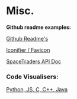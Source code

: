 
# Misc.

**Github readme examples:**

[Github Readme's](https://github.com/abhisheknaiidu/awesome-github-profile-readme#retro-)


[Iconifier / Favicon](https://iconifier.net/index.php?iconified=20230505213141_owenwow.png)


[SpaceTraders API Doc](https://docs.spacetraders.io/)


### Code Visualisers:

[Python, JS, C, C++, Java](https://pythontutor.com/visualize.html#mode=edit)

